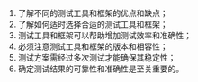 

1. 了解不同的测试工具和框架的优点和缺点；
2. 了解如何适时选择合适的测试工具和框架；
3. 测试工具和框架可以帮助增加测试效率和准确性；
4. 必须注意测试工具和框架的版本和相容性；
5. 测试方案需经过多次测试才能确保其稳定性；
6. 确定测试结果的可靠性和准确性是至关重要的。